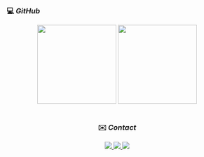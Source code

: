 ### 💻 _GitHub_
</div>
<div align="center" display="inline block">
  <img height="180em" src="https://github-readme-stats.vercel.app/api?username=rafabarbato&show_icons=true&icon_color=0fb81d&theme=dark#gh-dark-mode-only"/>
  <img height="180em" src="https://github-readme-stats.vercel.app/api/top-langs/?username=rafabarbato&layout=compact&theme=dark#gh-dark-mode-only"/>
</div> <br>

<div align="center">
  
### ✉️ _Contact_
</div>
 <div display="inline-block" align="center">
   <a href="https://www.linkedin.com/in/rafabarbator/" target="_blank">
     <img src="https://img.shields.io/badge/-rafabarbato-blue?style=flat-square&logo=Linkedin&logoColor=white&link=https://www.linkedin.com/in/rafabarbator/"/>         
   </a>
   <a href="mailto:kadeshbrt@gmail.com" target="_blank">
     <img src="https://img.shields.io/badge/-kadeshbrt@gmail.com-006bed?style=flat-square&logo=Gmail&logoColor=white&link=mailto:kadeshbrt@gmail.com"/>   
   </a>
   <a href="https://github.com/rafabarbato">
     <img src="https://img.shields.io/github/followers/rafabarbato?label=follow&style=social"/>
   </a>
 </div>
